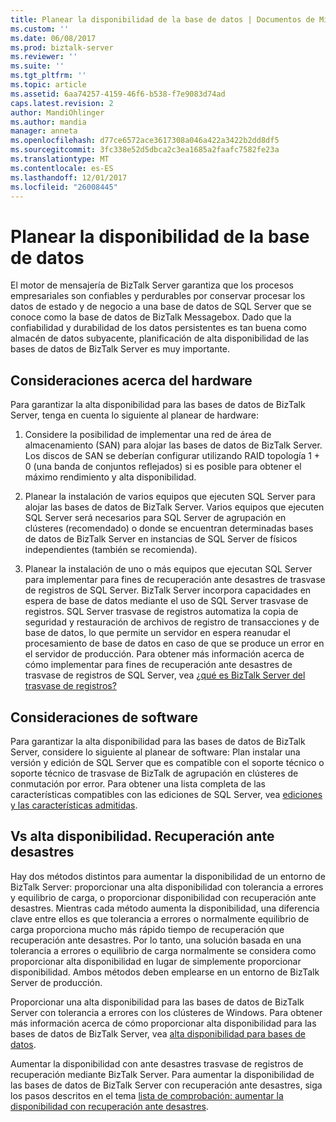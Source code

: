 ```yaml
---
title: Planear la disponibilidad de la base de datos | Documentos de Microsoft
ms.custom: ''
ms.date: 06/08/2017
ms.prod: biztalk-server
ms.reviewer: ''
ms.suite: ''
ms.tgt_pltfrm: ''
ms.topic: article
ms.assetid: 6aa74257-4159-46f6-b538-f7e9083d74ad
caps.latest.revision: 2
author: MandiOhlinger
ms.author: mandia
manager: anneta
ms.openlocfilehash: d77ce6572ace3617308a046a422a3422b2dd8df5
ms.sourcegitcommit: 3fc338e52d5dbca2c3ea1685a2faafc7582fe23a
ms.translationtype: MT
ms.contentlocale: es-ES
ms.lasthandoff: 12/01/2017
ms.locfileid: "26008445"
---
```

# <a name="planning-for-database-availability"></a>Planear la disponibilidad de la base de datos
El motor de mensajería de BizTalk Server garantiza que los procesos empresariales son confiables y perdurables por conservar procesar los datos de estado y de negocio a una base de datos de SQL Server que se conoce como la base de datos de BizTalk Messagebox. Dado que la confiabilidad y durabilidad de los datos persistentes es tan buena como almacén de datos subyacente, planificación de alta disponibilidad de las bases de datos de BizTalk Server es muy importante.  
  
## <a name="hardware-considerations"></a>Consideraciones acerca del hardware  
 Para garantizar la alta disponibilidad para las bases de datos de BizTalk Server, tenga en cuenta lo siguiente al planear de hardware:  
  
1.  Considere la posibilidad de implementar una red de área de almacenamiento (SAN) para alojar las bases de datos de BizTalk Server. Los discos de SAN se deberían configurar utilizando RAID topología 1 + 0 (una banda de conjuntos reflejados) si es posible para obtener el máximo rendimiento y alta disponibilidad. 
  
2.  Planear la instalación de varios equipos que ejecuten SQL Server para alojar las bases de datos de BizTalk Server. Varios equipos que ejecuten SQL Server será necesarios para SQL Server de agrupación en clústeres (recomendado) o donde se encuentran determinadas bases de datos de BizTalk Server en instancias de SQL Server de físicos independientes (también se recomienda).  
  
3.  Planear la instalación de uno o más equipos que ejecutan SQL Server para implementar para fines de recuperación ante desastres de trasvase de registros de SQL Server. BizTalk Server incorpora capacidades en espera de base de datos mediante el uso de SQL Server trasvase de registros. SQL Server trasvase de registros automatiza la copia de seguridad y restauración de archivos de registro de transacciones y de base de datos, lo que permite un servidor en espera reanudar el procesamiento de base de datos en caso de que se produce un error en el servidor de producción. Para obtener más información acerca de cómo implementar para fines de recuperación ante desastres de trasvase de registros de SQL Server, vea [¿qué es BizTalk Server del trasvase de registros?](../technical-guides/what-is-biztalk-server-log-shipping.md)  
  
## <a name="software-considerations"></a>Consideraciones de software  
 Para garantizar la alta disponibilidad para las bases de datos de BizTalk Server, considere lo siguiente al planear de software: Plan instalar una versión y edición de SQL Server que es compatible con el soporte técnico o soporte técnico de trasvase de BizTalk de agrupación en clústeres de conmutación por error. Para obtener una lista completa de las características compatibles con las ediciones de SQL Server, vea [ediciones y las características admitidas](https://docs.microsoft.com/sql/sql-server/editions-and-components-of-sql-server-2016).
  
## <a name="high-availability-vs-disaster-recovery"></a>Vs alta disponibilidad. Recuperación ante desastres  
 Hay dos métodos distintos para aumentar la disponibilidad de un entorno de BizTalk Server: proporcionar una alta disponibilidad con tolerancia a errores y equilibrio de carga, o proporcionar disponibilidad con recuperación ante desastres. Mientras cada método aumenta la disponibilidad, una diferencia clave entre ellos es que tolerancia a errores o normalmente equilibrio de carga proporciona mucho más rápido tiempo de recuperación que recuperación ante desastres. Por lo tanto, una solución basada en una tolerancia a errores o equilibrio de carga normalmente se considera como proporcionar alta disponibilidad en lugar de simplemente proporcionar disponibilidad. Ambos métodos deben emplearse en un entorno de BizTalk Server de producción.  
  
 Proporcionar una alta disponibilidad para las bases de datos de BizTalk Server con tolerancia a errores con los clústeres de Windows. Para obtener más información acerca de cómo proporcionar alta disponibilidad para las bases de datos de BizTalk Server, vea [alta disponibilidad para bases de datos](../technical-guides/high-availability-for-databases.md).  
  
 Aumentar la disponibilidad con ante desastres trasvase de registros de recuperación mediante BizTalk Server. Para aumentar la disponibilidad de las bases de datos de BizTalk Server con recuperación ante desastres, siga los pasos descritos en el tema [lista de comprobación: aumentar la disponibilidad con recuperación ante desastres](../technical-guides/checklist-increasing-availability-with-disaster-recovery.md).